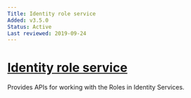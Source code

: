 ```yaml
---
Title: Identity role service
Added: v3.5.0
Status: Active
Last reviewed: 2019-09-24
---
```


# [Identity role service](lib/core/src/lib/services/identity-role.service.ts "Defined in identity-role.service.ts")

Provides APIs for working with the Roles in Identity Services.
